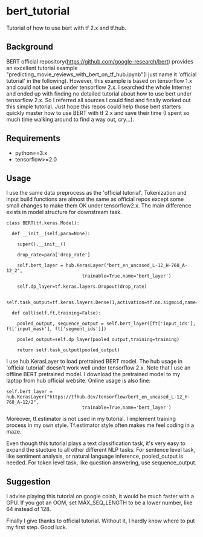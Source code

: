 # bert_tutorial
Tutorial of how to use bert with tf 2.x and tf.hub.

##  Background
BERT official repository(https://github.com/google-research/bert) provides an excellent tutorial example "predicting_movie_reviews_with_bert_on_tf_hub.ipynb"(I just name it 'official tutorial' in the following). However, this example is based on tensorflow 1.x and could not be used under tensorflow 2.x. I searched the whole Internet and ended up with finding no detailed tutorial about how to use bert under tensorflow 2.x. So I referred all sources I could find and finally worked out this simple tutorial. Just hope this repos could help those bert starters quickly master how to use BERT with tf 2.x and save their time (I spent so much time walking around to find a way out, cry...).

## Requirements
* python==3.x
* tensorflow>=2.0

## Usage
I use the same data preprocess as the 'official tutorial'. Tokenization and input build functions are almost the same as official repos except some small changes to make them OK under tensorflow2.x. The main difference exists in model structure for downstream task.

```
class BERT(tf.keras.Model):

  def __init__(self,para=None):

    super().__init__()

    drop_rate=para['drop_rate']

    self.bert_layer = hub.KerasLayer("bert_en_uncased_L-12_H-768_A-12_2",
                            trainable=True,name='bert_layer')

    self.dp_layer=tf.keras.layers.Dropout(drop_rate)

    self.task_output=tf.keras.layers.Dense(1,activation=tf.nn.sigmoid,name='task_specific_output_layer')

  def call(self,ft,training=False):

    pooled_output, sequence_output = self.bert_layer([ft['input_ids'], ft['input_mask'], ft['segment_ids']])

    pooled_output=self.dp_layer(pooled_output,training=training)

    return self.task_output(pooled_output)
```

I use hub.KerasLayer to load pretrained BERT model. The hub usage in 'official tutorial' doesn't work well under tensorflow 2.x. Note that I use an offline BERT pretrained model. I download the pretrained model to my laptop from hub official website. Online usage is also fine:
```
self.bert_layer = hub.KerasLayer("https://tfhub.dev/tensorflow/bert_en_uncased_L-12_H-768_A-12/2",
                            trainable=True,name='bert_layer')
```

Moreover, tf.estimator is not used in my tutorial. I implement training process in my own style. Tf.estimator style often makes me feel coding in a maze.

Even though this tutorial plays a text classification task, it's very easy to expand the stucture to all other different NLP tasks. For sentence level task, like sentiment analysis, or natural language inference, pooled_output is needed. For token level task, like question answering, use sequence_output.

## Suggestion
I advise playing this tutorial on google colab, it would be much faster with a GPU. If you got an OOM, set MAX_SEQ_LENGTH to be a lower number, like 64 instead of 128.

Finally I give thanks to official tutorial. Without it, I hardly know where to put my first step. Good luck.
